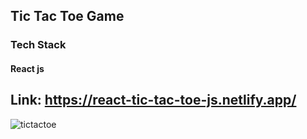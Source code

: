 ## Tic Tac Toe Game

### Tech Stack
#### React js

## Link: https://react-tic-tac-toe-js.netlify.app/

![tictactoe](https://github.com/rajuldixit/Tic-Tac-Toe/assets/17043105/831b7957-b17f-4c1e-9a2a-e4f5b97b8414)


